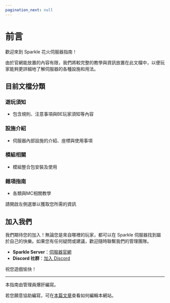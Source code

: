 ```yaml
---
pagination_next: null
---
```


# 前言

歡迎來到 Sparkle 花火伺服器指南！

由於官網能放置的內容有限，我們將較完整的教學與資訊放置在此文檔中，以便玩家能夠更詳細地了解伺服器的各種設施和用法。

## 目前文檔分類
### 遊玩須知
+ 包含規則、注意事項與BE玩家須知等內容
### 設施介紹
+ 伺服器內部設施的介紹、座標與使用事項
### 模組相關
+ 模組整合包安裝及使用
### 雜項指南
+ 各類與MC相關教學

請開啟左側選單以獲取您所需的資訊

## 加入我們

我們期待您的加入！無論您是來自哪裡的玩家，都可以在 Sparkle 伺服器找到屬於自己的快樂。如果您有任何疑問或建議，歡迎隨時聯繫我們的管理團隊。

- **Sparkle Server**：[伺服器官網](https://www.spksmp.top)
- **Discord 社群**：[加入 Discord](https://discord.spksmp.top)

祝您遊戲愉快！

---

本指南由管理員爆肝編寫。

若您願意協助編寫，可在[本篇文章](/blog/how-to-edit)查看如何編輯本網站。
